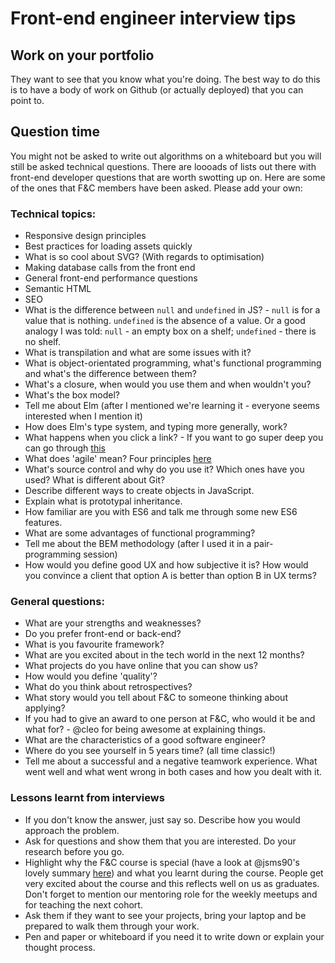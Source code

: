 # Front-end engineer interview tips

## Work on your portfolio
They want to see that you know what you're doing. The best way to do this is to have a body of work on Github (or actually deployed) that you can point to.

## Question time
You might not be asked to write out algorithms on a whiteboard but you will still be asked technical questions.
There are loooads of lists out there with front-end developer questions that are worth swotting up on.
Here are some of the ones that F&C members have been asked. Please add your own:

### Technical topics:
* Responsive design principles
* Best practices for loading assets quickly
* What is so cool about SVG? (With regards to optimisation)
* Making database calls from the front end
* General front-end performance questions
* Semantic HTML
* SEO
* What is the difference between `null` and `undefined` in JS? - `null` is for a value that is nothing. `undefined` is the absence of a value. Or a good analogy I was told: `null` - an empty box on a shelf; `undefined` - there is no shelf.
* What is transpilation and what are some issues with it?
* What is object-orientated programming, what's functional programming and what's the difference between them?
* What's a closure, when would you use them and when wouldn't you?
* What's the box model?
* Tell me about Elm (after I mentioned we're learning it - everyone seems interested when I mention it)
* How does Elm's type system, and typing more generally, work?
* What happens when you click a link? - If you want to go super deep you can go through [this](https://github.com/alex/what-happens-when)
* What does 'agile' mean? Four principles [here](http://agilemanifesto.org/)
* What's source control and why do you use it? Which ones have you used? What is different about Git?
* Describe different ways to create objects in JavaScript.
* Explain what is prototypal inheritance.
* How familiar are you with ES6 and talk me through some new ES6 features.
* What are some advantages of functional programming?
* Tell me about the BEM methodology (after I used it in a pair-programming session)
* How would you define good UX and how subjective it is? How would you convince a client that option A is better than option B in UX terms?

### General questions:
* What are your strengths and weaknesses?
* Do you prefer front-end or back-end?
* What is you favourite framework?
* What are you excited about in the tech world in the next 12 months?
* What projects do you have online that you can show us?
* How would you define 'quality'?
* What do you think about retrospectives?
* What story would you tell about F&C to someone thinking about applying?
* If you had to give an award to one person at F&C, who would it be and what for? - @cleo for being awesome at explaining things.
* What are the characteristics of a good software engineer?
* Where do you see yourself in 5 years time? (all time classic!)
* Tell me about a successful and a negative teamwork experience. What went well and what went wrong in both cases and how you dealt with it.

### Lessons learnt from interviews
- If you don't know the answer, just say so. Describe how you would approach the problem.
- Ask for questions and show them that you are interested. Do your research before you go.
- Highlight why the F&C course is special (have a look at @jsms90's lovely summary [here](./what-sets-FAC-apart.md)) and what you learnt during the course. People get very excited about the course and this reflects well on us as graduates. Don't forget to mention our mentoring role for the weekly meetups and for teaching the next cohort.
- Ask them if they want to see your projects, bring your laptop and be prepared to walk them through your work.
- Pen and paper or whiteboard if you need it to write down or explain your thought process.
